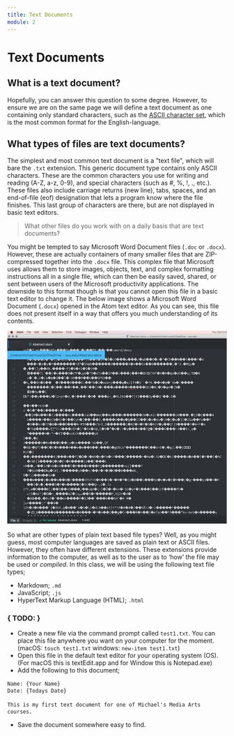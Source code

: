 ```yaml
---
title: Text Documents
module: 2
---
```


# Text Documents

## What is a text document?

Hopefully, you can answer this question to some degree. However, to ensure we are on the same page we will define a text document as one containing only standard characters, such as the [ASCII character set](https://en.wikipedia.org/wiki/ASCII), which is the most common format for the English-language.


## What types of files are text documents?

The simplest and most common text document is a "text file", which will bare the `.txt` extension. This generic document type contains only ASCII characters. These are the common characters you use for writing and reading (A-Z, a-z, 0-9), and special characters (such as #, %, !, ., etc.). These files also include carriage returns (new line), tabs, spaces, and an end-of-file (eof) designation that lets a program know where the file finishes. This last group of characters are there, but are not displayed in basic text editors.

> What other files do you work with on a daily basis that are text documents?

You might be tempted to say Microsoft Word Document files (`.doc` or `.docx`). However, these are actually containers of many smaller files that are ZIP-compressed together into the `.docx` file. This complex file that Microsoft uses allows them to store images, objects, text, and complex formatting instructions all in a single file, which can then be easily saved, shared, or sent between users of the Microsoft productivity applications. The downside to this format though is that you cannot open this file in a basic text editor to change it. The below image shows a Microsoft Word Document (`.docx`) opened in the Atom text editor. As you can see, this file does not present itself in a way that offers you much understanding of its contents.

![A docx file loaded into a simple text editor](../imgs/docx_in_atom.jpg)

So what are other types of plain text based file types?
Well, as you might guess, most computer languages are saved as plain text or ASCII files. However, they often have different extensions. These extensions provide information to the computer, as well as to the user as to ‘how’ the file may be used or *compiled*. In this class, we will be using the following text file types;


- Markdown; `.md`
- JavaScript; `.js`
- HyperText Markup Language (HTML); `.html`



### { TODO: }

- Create a new file via the command prompt called `test1.txt`. You can place this file anywhere you want on your computer for the moment. (macOS: `touch test1.txt`  windows: `new-item test1.txt`)
- Open this file in the default text editor for your operating system (OS). (For macOS this is textEdit.app and for Window this is Notepad.exe)
- Add the following to this document;

```text
Name: {Your Name}
Date: {Todays Date}

This is my first text document for one of Michael's Media Arts courses.
```

- Save the document somewhere easy to find.
